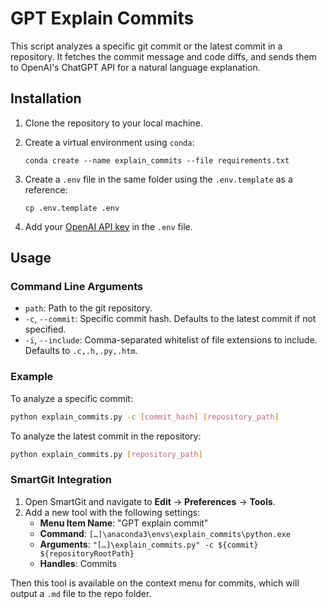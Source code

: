 # GPT Explain Commits

This script analyzes a specific git commit or the latest commit in a repository. It fetches the commit message and code diffs, and sends them to OpenAI's ChatGPT API for a natural language explanation.

## Installation

1. Clone the repository to your local machine.
2. Create a virtual environment using `conda`:

    ```shell
    conda create --name explain_commits --file requirements.txt
    ```

3. Create a `.env` file in the same folder using the `.env.template` as a reference:

    ```shell
    cp .env.template .env
    ```

4. Add your [OpenAI API key](https://platform.openai.com/account/api-keys) in the `.env` file.

## Usage

### Command Line Arguments

- `path`: Path to the git repository.
- `-c`, `--commit`: Specific commit hash. Defaults to the latest commit if not specified.
- `-i`, `--include`: Comma-separated whitelist of file extensions to include. Defaults to `.c,.h,.py,.htm`.

### Example

To analyze a specific commit:

```bash
python explain_commits.py -c [commit_hash] [repository_path]
```

To analyze the latest commit in the repository:

```bash
python explain_commits.py [repository_path]
```

### SmartGit Integration

1. Open SmartGit and navigate to **Edit** → **Preferences** → **Tools**.
2. Add a new tool with the following settings:
    - **Menu Item Name**: "GPT explain commit"
    - **Command**: `[…]\anaconda3\envs\explain_commits\python.exe`
    - **Arguments**: `"[…]\explain_commits.py" -c ${commit} ${repositoryRootPath}`
    - **Handles**: Commits

Then this tool is available on the context menu for commits, which will output a `.md` file to the repo folder.
